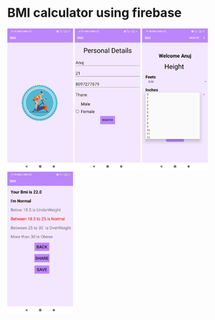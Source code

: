 # BMI calculator using firebase

<img src="github_images/SplashScreen.jpg" width="150">
<img src="github_images/MainActivity.jpg" width="150">
<img src="github_images/EntryActivity.jpg" width="150">
<img src="github_images/ResultActivity.jpg" width="150">

